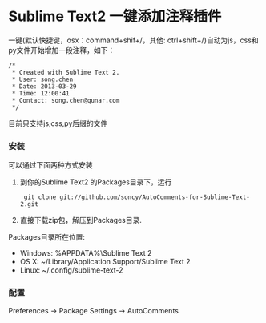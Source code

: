 Sublime Text2 一键添加注释插件
=============

一键(默认快捷键，osx：command+shif+/，其他: ctrl+shift+/)自动为js，css和py文件开始增加一段注释，如下：

	/*
     * Created with Sublime Text 2.
	 * User: song.chen
	 * Date: 2013-03-29
	 * Time: 12:00:41
	 * Contact: song.chen@qunar.com
	 */

 
目前只支持js,css,py后缀的文件

### 安装

可以通过下面两种方式安装  

1. 到你的Sublime Text2 的Packages目录下，运行   
    
        git clone git://github.com/soncy/AutoComments-for-Sublime-Text-2.git

2. 直接下载zip包，解压到Packages目录.

Packages目录所在位置:

* Windows: %APPDATA%\Sublime Text 2
* OS X: ~/Library/Application Support/Sublime Text 2
* Linux: ~/.config/sublime-text-2

### 配置

Preferences -> Package Settings -> AutoComments